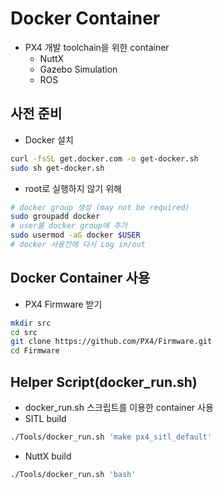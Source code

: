 # Docker Container
 * PX4 개발 toolchain을 위한 container
   * NuttX
   * Gazebo Simulation
   * ROS
## 사전 준비
 * Docker 설치
```bash
curl -fsSL get.docker.com -o get-docker.sh
sudo sh get-docker.sh
```
 * root로 실행하지 않기 위해
```bash
# docker group 생성 (may not be required)
sudo groupadd docker
# user를 docker group에 추가
sudo usermod -aG docker $USER
# docker 사용전에 다시 Log in/out
```
## Docker Container 사용
 * PX4 Firmware 받기
```bash
mkdir src
cd src
git clone https://github.com/PX4/Firmware.git
cd Firmware
```

## Helper Script(docker_run.sh)
 * docker_run.sh 스크립트를 이용한 container 사용
 * SITL build
```bash
./Tools/docker_run.sh 'make px4_sitl_default'
```
 * NuttX build
```bash
./Tools/docker_run.sh 'bash'
```

